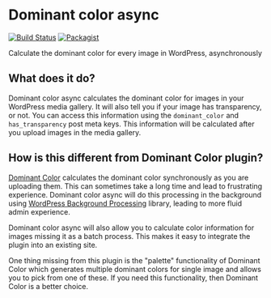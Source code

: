 # Dominant color async

[![Build Status](https://travis-ci.com/CreunaFI/dominant-color-async.svg?branch=master)](https://travis-ci.com/CreunaFI/dominant-color-async)
 [![Packagist](https://img.shields.io/packagist/v/joppuyo/dominant-color-async.svg)](https://packagist.org/packages/joppuyo/dominant-color-async)

Calculate the dominant color for every image in WordPress, asynchronously

## What does it do?

Dominant color async calculates the dominant color for images in your WordPress media gallery. It will also tell you if your image has transparency, or not. You can access this information using the `dominant_color` and `has_transparency` post meta keys. This information will be calculated after you upload images in the media gallery.

## How is this different from Dominant Color plugin?

[Dominant Color](https://wordpress.org/plugins/dominant-color/) calculates the dominant color synchronously as you are uploading them. This can sometimes take a long time and lead to frustrating experience. Dominant color async will do this processing in the background using [WordPress Background Processing](https://github.com/A5hleyRich/wp-background-processing) library, leading to more fluid admin experience.

Dominant color async will also allow you to calculate color information for images missing it as a batch process. This makes it easy to integrate the plugin into an existing site.

One thing missing from this plugin is the "palette" functionality of Dominant Color which generates multiple dominant colors for single image and allows you to pick from one of these. If you need this functionality, then Dominant Color is a better choice.
